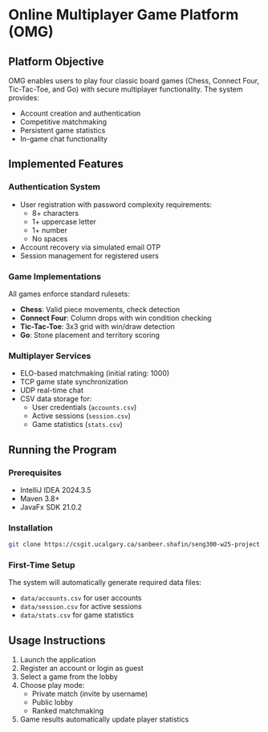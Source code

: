 # Online Multiplayer Game Platform (OMG)

## Platform Objective
OMG enables users to play four classic board games (Chess, Connect Four, Tic-Tac-Toe, and Go) with secure multiplayer functionality. The system provides:
- Account creation and authentication
- Competitive matchmaking
- Persistent game statistics
- In-game chat functionality

## Implemented Features

### Authentication System
- User registration with password complexity requirements:
  - 8+ characters
  - 1+ uppercase letter
  - 1+ number
  - No spaces
- Account recovery via simulated email OTP
- Session management for registered users

### Game Implementations
All games enforce standard rulesets:
- **Chess**: Valid piece movements, check detection
- **Connect Four**: Column drops with win condition checking
- **Tic-Tac-Toe**: 3x3 grid with win/draw detection
- **Go**: Stone placement and territory scoring

### Multiplayer Services
- ELO-based matchmaking (initial rating: 1000)
- TCP game state synchronization
- UDP real-time chat
- CSV data storage for:
  - User credentials (`accounts.csv`)
  - Active sessions (`session.csv`)
  - Game statistics (`stats.csv`)

## Running the Program

### Prerequisites
- IntelliJ IDEA 2024.3.5
- Maven 3.8+
- JavaFx SDK 21.0.2

### Installation
```bash
git clone https://csgit.ucalgary.ca/sanbeer.shafin/seng300-w25-project
```

### First-Time Setup
The system will automatically generate required data files:
- `data/accounts.csv` for user accounts
- `data/session.csv` for active sessions
- `data/stats.csv` for game statistics

## Usage Instructions
1. Launch the application
2. Register an account or login as guest
3. Select a game from the lobby
4. Choose play mode:
   - Private match (invite by username)
   - Public lobby
   - Ranked matchmaking
5. Game results automatically update player statistics